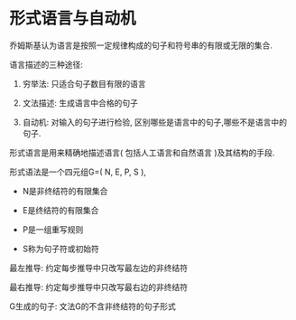 # 形式语言与自动机

乔姆斯基认为语言是按照一定规律构成的句子和符号串的有限或无限的集合.

语言描述的三种途径:

1. 穷举法: 只适合句子数目有限的语言

2. 文法描述: 生成语言中合格的句子

3. 自动机: 对输入的句子进行检验, 区别哪些是语言中的句子,哪些不是语言中的句子.

形式语言是用来精确地描述语言( 包括人工语言和自然语言 )及其结构的手段.

形式语法是一个四元组G=( N, E, P, S ),

* N是非终结符的有限集合

* E是终结符的有限集合

* P是一组重写规则

* S称为句子符或初始符

最左推导: 约定每步推导中只改写最左边的非终结符

最右推导: 约定每步推导中只改写最右边的非终结符

G生成的句子: 文法G的不含非终结符的句子形式
